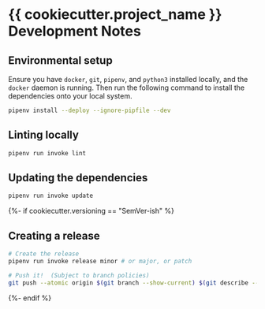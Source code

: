 # {{ cookiecutter.project_name }} Development Notes

## Environmental setup

Ensure you have `docker`, `git`, `pipenv`, and `python3` installed locally, and the `docker` daemon is running. Then run the following command to
install the dependencies onto your local system.

```bash
pipenv install --deploy --ignore-pipfile --dev
```

## Linting locally

```bash
pipenv run invoke lint
```

## Updating the dependencies

```bash
pipenv run invoke update
```

{%- if cookiecutter.versioning == "SemVer-ish" %}
## Creating a release

```bash
# Create the release
pipenv run invoke release minor # or major, or patch

# Push it!  (Subject to branch policies)
git push --atomic origin $(git branch --show-current) $(git describe --tags)
```
{%- endif %}
